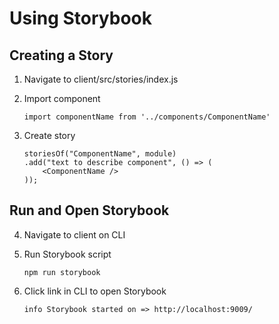 # Using Storybook

## Creating a Story
1. Navigate to client/src/stories/index.js
2. Import component 
    ```
    import componentName from '../components/ComponentName' 
    ```

3. Create story
    ```
    storiesOf("ComponentName", module)
    .add("text to describe component", () => (
        <ComponentName />
    ));
    ```

## Run and Open Storybook

4. Navigate to client on CLI

5. Run Storybook script
    ```
    npm run storybook
    ```

6. Click link in CLI to open Storybook
    ```
    info Storybook started on => http://localhost:9009/
    ```

